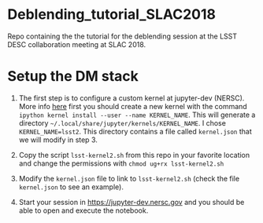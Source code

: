 # Deblending_tutorial_SLAC2018
Repo containing the the tutorial for the deblending session at the LSST DESC collaboration meeting at SLAC 2018.

# Setup the DM stack
1. The first step is to configure a custom kernel at jupyter-dev (NERSC). More info [here](https://github.com/LSSTDESC/Monitor/blob/master/doc/jupyter-dev.md) first you should create a new kernel with the command `ipython kernel install --user --name KERNEL_NAME`. This will generate a directory `~/.local/share/jupyter/kernels/KERNEL_NAME`. I chose `KERNEL_NAME=lsst2`. This directory contains a file called `kernel.json` that we will modify in step 3.

2. Copy the script `lsst-kernel2.sh` from this repo in your favorite location and change the permissions with `chmod ug+rx lsst-kernel2.sh`

3. Modify the `kernel.json` file to link to `lsst-kernel2.sh` (check the file `kernel.json` to see an example).

4. Start your session in https://jupyter-dev.nersc.gov and you should be able to open and execute the notebook. 
